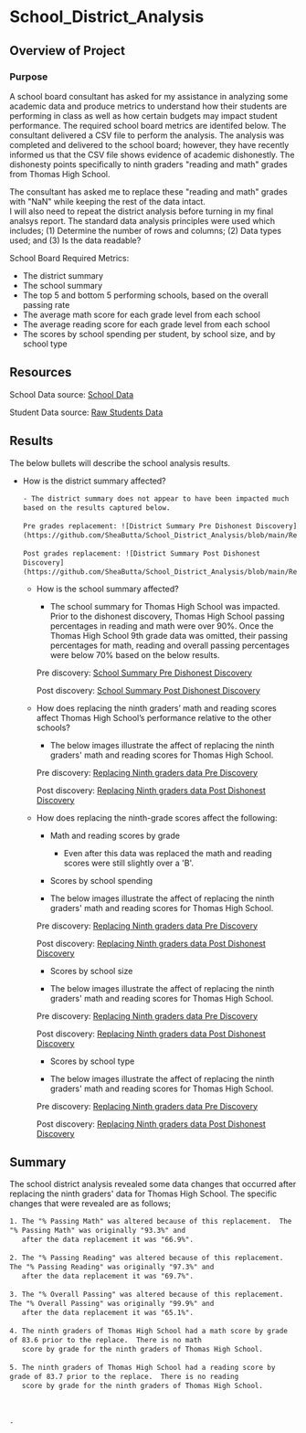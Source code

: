 # School_District_Analysis

## Overview of Project

### Purpose
A school board consultant has asked for my assistance in analyzing some academic data and produce metrics to understand how their
students are performing in class as well as how certain budgets may impact student performance.  The required school board metrics 
are identifed below. The consultant delivered a CSV file to perform the analysis.  The analysis was completed and delivered to the
school board; however, they have recently informed us that the CSV file shows evidence of academic dishonestly.  The dishonesty 
points specifically to ninth graders "reading and math" grades from Thomas High School. 

The consultant has asked me to replace these "reading and math" grades with "NaN" while keeping the rest of the data intact.  
I will also need to repeat the district analysis before turning in my final analsys report.  The standard data analysis principles 
were used which includes; (1) Determine the number of rows and columns; (2) Data types used; and (3) Is the data readable?

School Board Required Metrics:

- The district summary
- The school summary
- The top 5 and bottom 5 performing schools, based on the overall passing rate
- The average math score for each grade level from each school
- The average reading score for each grade level from each school
- The scores by school spending per student, by school size, and by school type

## Resources
School Data source: [School Data](https://github.com/SheaButta/School_District_Analysis/blob/main/Resources/schools_complete.csv)

Student Data source: [Raw Students Data](https://github.com/SheaButta/School_District_Analysis/blob/main/Resources/students_complete.csv)



## Results

The below bullets will describe the school analysis results.

  - How is the district summary affected?

		- The district summary does not appear to have been impacted much based on the results captured below.
		
		Pre grades replacement: ![District Summary Pre Dishonest Discovery](https://github.com/SheaButta/School_District_Analysis/blob/main/Resources/DistrictSummary_PreDishonestDiscovery.PNG)

		Post grades replacement: ![District Summary Post Dishonest Discovery](https://github.com/SheaButta/School_District_Analysis/blob/main/Resources/DistrictSummary_PostDishonestDiscovery.PNG)

	- How is the school summary affected?

		- The school summary for Thomas High School was impacted.  Prior to the dishonest discovery, Thomas High School passing percentages
		  in reading and math were over 90%.  Once the Thomas High School 9th grade data was omitted, their passing percentages  for math, reading
		  and overall passing percentages were below 70% based on the below results.

		Pre discovery: [School Summary Pre Dishonest Discovery](https://github.com/SheaButta/School_Distric_Analysis/blob/main/Resources/SchoolSummary_PreDishonestDiscovery.PNG)

		Post discovery: [School Summary Post Dishonest Discovery](https://github.com/SheaButta/School_Distric_Analysis/blob/main/Resources/SchoolSummary_PostDishonestDiscovery.PNG)

	- How does replacing the ninth graders’ math and reading scores affect Thomas High School’s performance relative to the other schools?

		- The below images illustrate the affect of replacing the ninth graders' math and reading scores for Thomas High School.

		Pre discovery: [Replacing Ninth graders data Pre Discovery](https://github.com/SheaButta/School_Distric_Analysis/blob/main/Resources/ReplacingNinthGraders_PreDishonestDiscovery.PNG)

		Post discovery: [Replacing Ninth graders data Post Dishonest Discovery](https://github.com/SheaButta/School_Distric_Analysis/blob/main/Resources/ReplacingNinthGraders_PostDishonestDiscovery.PNG)

	- How does replacing the ninth-grade scores affect the following:

		- Math and reading scores by grade
			- Even after this data was replaced the math and reading scores were still slightly over a 'B'.

		- Scores by school spending

		- The below images illustrate the affect of replacing the ninth graders' math and reading scores for Thomas High School.

		Pre discovery: [Replacing Ninth graders data Pre Discovery](https://github.com/SheaButta/School_Distric_Analysis/blob/main/Resources/ReplacingNinthGraders_PreDishonestDiscovery.PNG)

		Post discovery: [Replacing Ninth graders data Post Dishonest Discovery](https://github.com/SheaButta/School_Distric_Analysis/blob/main/Resources/ReplacingNinthGraders_PostDishonestDiscovery.PNG)


		- Scores by school size

		- The below images illustrate the affect of replacing the ninth graders' math and reading scores for Thomas High School.

		Pre discovery: [Replacing Ninth graders data Pre Discovery](https://github.com/SheaButta/School_Distric_Analysis/blob/main/Resources/ReplacingNinthGraders_PreDishonestDiscovery.PNG)

		Post discovery: [Replacing Ninth graders data Post Dishonest Discovery](https://github.com/SheaButta/School_Distric_Analysis/blob/main/Resources/ReplacingNinthGraders_PostDishonestDiscovery.PNG)


		- Scores by school type

		- The below images illustrate the affect of replacing the ninth graders' math and reading scores for Thomas High School.

		Pre discovery: [Replacing Ninth graders data Pre Discovery](https://github.com/SheaButta/School_Distric_Analysis/blob/main/Resources/ReplacingNinthGraders_PreDishonestDiscovery.PNG)

		Post discovery: [Replacing Ninth graders data Post Dishonest Discovery](https://github.com/SheaButta/School_Distric_Analysis/blob/main/Resources/ReplacingNinthGraders_PostDishonestDiscovery.PNG)



## Summary

The school district analysis revealed some data changes that occurred after replacing the ninth graders' data for Thomas High School.
The specific changes that were revealed are as follows;

	1. The "% Passing Math" was altered because of this replacement.  The "% Passing Math" was originally "93.3%" and 
	   after the data replacement it was "66.9%".

	2. The "% Passing Reading" was altered because of this replacement.  The "% Passing Reading" was originally "97.3%" and 
	   after the data replacement it was "69.7%".

	3. The "% Overall Passing" was altered because of this replacement.  The "% Overall Passing" was originally "99.9%" and 
	   after the data replacement it was "65.1%".

	4. The ninth graders of Thomas High School had a math score by grade of 83.6 prior to the replace.  There is no math 
	   score by grade for the ninth graders of Thomas High School.

	5. The ninth graders of Thomas High School had a reading score by grade of 83.7 prior to the replace.  There is no reading 
	   score by grade for the ninth graders of Thomas High School.



	- 

